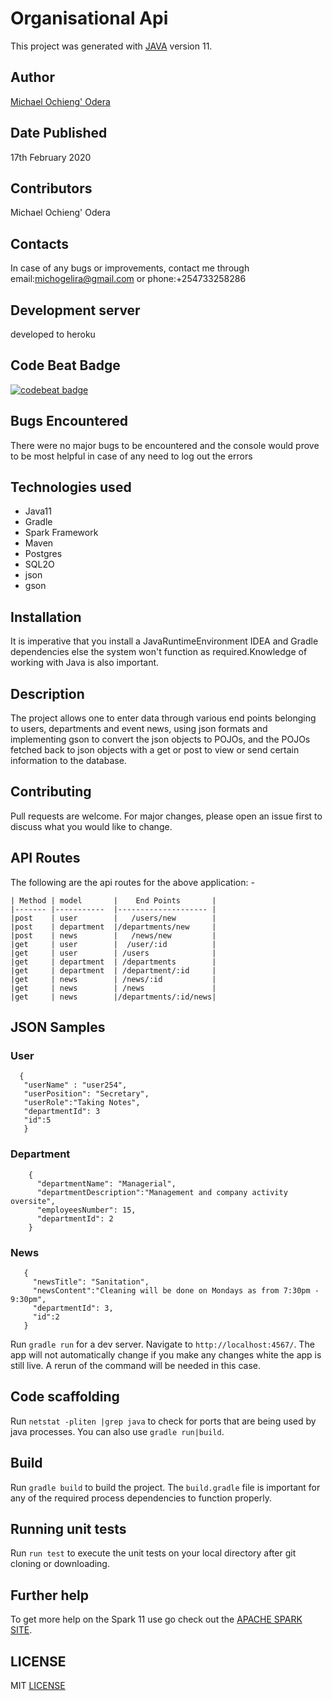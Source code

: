 # Organisational Api

This project was generated with [JAVA](https://www.oracle.com/technetwork/java/javase/downloads/jdk11-downloads-5066655.html) version 11.

## Author
[Michael Ochieng' Odera](https://www.github.com/MichaelOdera)

## Date Published
17th February 2020


## Contributors
Michael Ochieng' Odera


## Contacts
In case of any bugs or improvements, contact me through email:michogelira@gmail.com or phone:+254733258286

## Development server
developed to heroku

## Code Beat Badge
[![codebeat badge](https://codebeat.co/badges/ad7668d7-1795-42a9-bfbb-8ec0d33fb03c)](https://codebeat.co/projects/github-com-michaelodera-organisationalapi-feature-branch)


## Bugs Encountered
There were no major bugs to be encountered and the console would prove to be most helpful in case of any need to log out the errors

## Technologies used
* Java11
* Gradle
* Spark Framework
* Maven
* Postgres
* SQL2O
*  json
* gson

## Installation
It is imperative that you install a JavaRuntimeEnvironment IDEA and Gradle dependencies else the system won't function as required.Knowledge of working with Java is also important.

## Description
The project allows one to enter data through various end points belonging to users, departments and event news, using json formats and implementing gson to convert the json objects to POJOs, and the POJOs fetched back to json objects with a get or post to view or send certain information to the database.

## Contributing
Pull requests are welcome. For major changes, please open an issue first to discuss what you would like to change.

## API Routes
The following are the api routes for the above application: -

    | Method | model       |    End Points       |
    |------- |-----------  |-------------------- |
    |post    | user        |   /users/new        |
    |post    | department  |/departments/new     |
    |post    | news        |   /news/new         |
    |get     | user        |  /user/:id          |
    |get     | user        | /users              |
    |get     | department  | /departments        |
    |get     | department  | /department/:id     |
    |get     | news        | /news/:id           |
    |get     | news        | /news               |
    |get     | news        |/departments/:id/news|
    
## JSON Samples
### User
 ```json5
   {
    "userName" : "user254",
    "userPosition": "Secretary",
    "userRole":"Taking Notes",
    "departmentId": 3
    "id":5
    }
```

### Department
```json5
    {
      "departmentName": "Managerial",
      "departmentDescription":"Management and company activity oversite",
      "employeesNumber": 15,
      "departmentId": 2
    }
```

### News

```json5
   {
     "newsTitle": "Sanitation",
     "newsContent":"Cleaning will be done on Mondays as from 7:30pm - 9:30pm",
     "departmentId": 3,
     "id":2
   }

```

    



Run `gradle run` for a dev server. Navigate to `http://localhost:4567/`. The app will not automatically change if you make any changes white the app is still live. A rerun of the command will be needed in this case.

## Code scaffolding

Run `netstat -pliten |grep java` to check for ports that are being used by java processes. You can also use `gradle run|build`.

## Build

Run `gradle build` to build the project. The `build.gradle` file is important for any of the required process dependencies to function properly.

## Running unit tests

Run `run test` to execute the unit tests on your local directory after git cloning or downloading.


## Further help

To get more help on the Spark 11 use go check out the [APACHE SPARK SITE](https://www.oracle.com/technetwork/java/javase/downloads/jdk11-downloads-5066655.html).

##  LICENSE
MIT [LICENSE](LICENSE)